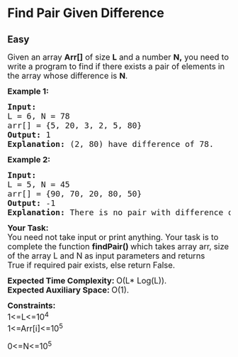 # Find Pair Given Difference
## Easy 
<div class="problem-statement" style="user-select: auto;">
                <p style="user-select: auto;"></p><p style="user-select: auto;"><span style="font-size: 18px; user-select: auto;">Given an array <strong style="user-select: auto;">Arr[]</strong> of size <strong style="user-select: auto;">L</strong> and a number <strong style="user-select: auto;">N,</strong>&nbsp;you need to write a program to find if there exists a pair of elements in the array whose difference is <strong style="user-select: auto;">N</strong>.</span></p>

<p style="user-select: auto;"><span style="font-size: 18px; user-select: auto;"><strong style="user-select: auto;">Example 1:</strong></span></p>

<pre style="user-select: auto;"><span style="font-size: 18px; user-select: auto;"><strong style="user-select: auto;">Input:
</strong>L = 6, N = 78
arr[] = {5, 20, 3, 2, 5, 80}<strong style="user-select: auto;">
Output: </strong>1
<strong style="user-select: auto;">Explanation: </strong>(2, 80) have difference of 78.</span></pre>

<p style="user-select: auto;"><span style="font-size: 18px; user-select: auto;"><strong style="user-select: auto;">Example 2:</strong></span></p>

<pre style="user-select: auto;"><span style="font-size: 18px; user-select: auto;"><strong style="user-select: auto;">Input:
</strong>L = 5, N = 45
arr[] = {90, 70, 20, 80, 50}
<strong style="user-select: auto;">Output: </strong>-1
<strong style="user-select: auto;">Explanation: </strong>There is no pair with difference of 45.</span></pre>

<p style="user-select: auto;"><span style="font-size: 18px; user-select: auto;"><strong style="user-select: auto;">Your&nbsp;Task:</strong><br style="user-select: auto;">
You need not take input or print anything. Your task is to complete the function&nbsp;<strong style="user-select: auto;">findPair()&nbsp;</strong>which takes array arr, size of the array L and N as input parameters&nbsp;and returns True&nbsp;if required pair exists,&nbsp;else return False. </span></p>

<p style="user-select: auto;"><span style="font-size: 18px; user-select: auto;"><strong style="user-select: auto;">Expected Time Complexity:&nbsp;</strong>O(L* Log(L)).<br style="user-select: auto;">
<strong style="user-select: auto;">Expected Auxiliary Space:&nbsp;</strong>O(1).</span></p>

<p style="user-select: auto;"><span style="font-size: 18px; user-select: auto;"><strong style="user-select: auto;">Constraints:</strong><br style="user-select: auto;">
1&lt;=L&lt;=10<sup style="user-select: auto;">4&nbsp;</sup><br style="user-select: auto;">
1&lt;=Arr[i]&lt;=10<sup style="user-select: auto;">5&nbsp;</sup></span></p>

<p style="user-select: auto;"><span style="font-size: 18px; user-select: auto;">0&lt;=N&lt;=10<sup style="user-select: auto;">5</sup></span></p>
 <p style="user-select: auto;"></p>
            </div>